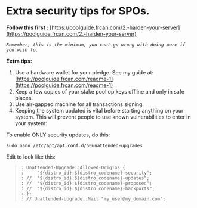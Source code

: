 # Extra security tips for SPOs.

**Follow this first :** [https://poolguide.frcan.com/2.-harden-your-server](https://poolguide.frcan.com/2.-harden-your-server)

_`Remember, this is the minimum, you cant go wrong with doing more if you wish to.`_

**Extra tips:** 

1. Use a hardware wallet for your pledge. See my guide at: [https://poolguide.frcan.com/readme-1](https://poolguide.frcan.com/readme-1)
2. Keep a few copies of your stake pool op keys offline and only in safe places.
3. Use air-gapped machine for all transactions signing.
4. Keeping the system updated is vital before starting anything on your system. This will prevent people to use known vulnerabilities to enter in your system:

To enable ONLY security updates, do this:

```text
sudo nano /etc/apt/apt.conf.d/50unattended-upgrades
```

Edit to look like this: 

> ```text
> : Unattended-Upgrade::Allowed-Origins {
> :     "${distro_id}:${distro_codename}-security";
> : //  "${distro_id}:${distro_codename}-updates";
> : //  "${distro_id}:${distro_codename}-proposed";
> : //  "${distro_id}:${distro_codename}-backports";
> : };
> : // Unattended-Upgrade::Mail "my_user@my_domain.com";
> ```





